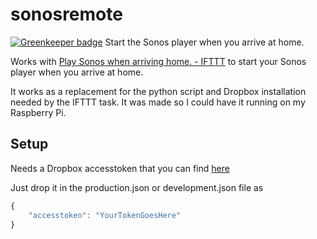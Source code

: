 # sonosremote

[![Greenkeeper badge](https://badges.greenkeeper.io/MrFjellstad/sonosremote.svg)](https://greenkeeper.io/)
Start the Sonos player when you arrive at home.

Works with [Play Sonos when arriving home. - IFTTT](https://ifttt.com/applets/57585804d-play-sonos-when-arriving-home) to start your Sonos player when you arrive at home.

It works as a replacement for the python script and Dropbox installation needed by the IFTTT task. It was made so I could have it running on my Raspberry Pi.

## Setup
Needs a Dropbox accesstoken that you can find [here](https://blogs.dropbox.com/developers/2014/05/generate-an-access-token-for-your-own-account/)

Just drop it in the production.json or development.json file as
```javascript
{
    "accesstoken": "YourTokenGoesHere"
}
```
